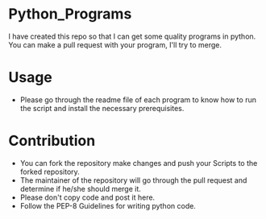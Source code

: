 # Python_Programs
I have created this repo so that I can get some quality programs in python.
You can make a pull request with your program, I'll try to merge.

# Usage
* Please go through the readme file of each program to know how to run the script and install the necessary prerequisites.

# Contribution
* You can fork the repository make changes and push your Scripts to the forked repository.
* The maintainer of the repository will go through the pull request and determine if he/she should merge it.
* Please don't copy code and post it here.
* Follow the PEP-8 Guidelines for writing python code.